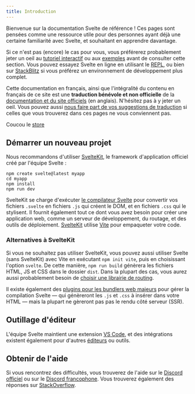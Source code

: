 ```yaml
---
title: Introduction
---
```


Bienvenue sur la documentation Svelte de référence ! Ces pages sont pensées comme une ressource utile pour des personnes ayant déjà une certaine familiarité avec Svelte, et souhaitant en apprendre davantage.

Si ce n'est pas (encore) le cas pour vous, vous préférerez probablement jeter un oeil au [tutoriel interactif](/tutorial) ou aux [exemples](/examples) avant de consulter cette section. Vous pouvez essayez Svelte en ligne en utilisant le [REPL](/repl), ou bien sur [StackBlitz](https://sveltekit.new) si vous préférez un environnement de développement plus complet.

Cette documentation en français, ainsi que l'intégralité du contenu en français de ce site est une **traduction bénévole et non officielle** de la [documentation et du site officiels](https://svelte.dev) (en anglais). N'hésitez pas à y jeter un oeil. Vous pouvez aussi [nous faire part de vos suggestions de traduction](https://github.com/Svelte-Society-Fr/svelte/issues) si celles que vous trouverez dans ces pages ne vous conviennent pas.

Coucou le <span class="vo">[store](/docs/sveltejs#store)</span>

## Démarrer un nouveau projet

Nous recommandons d'utiliser [SvelteKit](https://kit.svelte.dev/), le framework d'application officiel créé par l'équipe Svelte :

```
npm create svelte@latest myapp
cd myapp
npm install
npm run dev
```

SvelteKit se charge d'exécuter [le compilateur Svelte](https://www.npmjs.com/package/svelte) pour convertir vos fichiers `.svelte` en fichiers `.js` qui créent le DOM, et en fichiers `.css` qui le stylisent. Il fournit également tout ce dont vous avez besoin pour créer une application web, comme un serveur de développement, du routage, et des outils de déploiement. [SvelteKit](https://kit.svelte.dev/) utilise [Vite](https://vitejs.dev/) pour empaqueter votre code.

### Alternatives à SvelteKit

Si vous ne souhaitez pas utiliser SvelteKit, vous pouvez aussi utiliser Svelte (sans SvelteKit) avec Vite en exécutant `npm init vite`, puis en choisissant l'option `svelte`. De cette manière, `npm run build` génèrera les fichiers HTML, JS et CSS dans le dossier `dist`. Dans la plupart des cas, vous aurez aussi probablement besoin de [choisir une librairie de routing](/faq#is-there-a-router).

Il existe également des [plugins pour les bundlers web majeurs](https://sveltesociety.dev/tools#bundling) pour gérer la compilation Svelte — qui génèreront les `.js` et `.css` à insérer dans votre HTML — mais la plupart ne gèreront pas pas le rendu côté serveur (SSR).

## Outillage d'éditeur

L'équipe Svelte maintient une extension [VS Code](https://marketplace.visualstudio.com/items?itemName=svelte.svelte-vscode), et des intégrations existent également pour d'autres [éditeurs](https://sveltesociety.dev/tools#editor-support) ou outils.

## Obtenir de l'aide

Si vous rencontrez des difficultés, vous trouverez de l'aide sur le [Discord officiel](https://svelte.dev/chat) ou sur le [Discord francophone](/chat). Vous trouverez également des réponses sur [StackOverflow](https://stackoverflow.com/questions/tagged/svelte).
